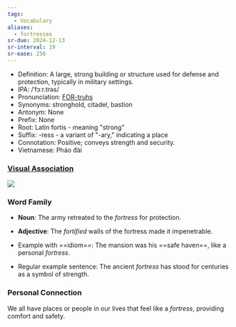 ```yaml
---
tags:
  - Vocabulary
aliases:
  - fortresses
sr-due: 2024-12-13
sr-interval: 19
sr-ease: 250
---
```

- Definition: A large, strong building or structure used for defense and protection, typically in military settings.
- IPA: /ˈfɔːr.trəs/
- Pronunciation: [FOR-truhs](https://www.google.com/search?q=how+to+pronounce+fortress)
- Synonyms: stronghold, citadel, bastion
- Antonym: None
- Prefix: None
- Root: Latin fortis - meaning "strong"
- Suffix: -ress - a variant of "-ary," indicating a place
- Connotation: Positive; conveys strength and security.
- Vietnamese: Pháo đài

### [Visual Association](https://www.google.com/search?tbm=isch&q=fortress)

![](https://t4.ftcdn.net/jpg/00/52/31/67/360_F_52316758_y30qBxUKkzmHsfT7K86VQgz3gFrY0h2p.jpg)

### Word Family

- **Noun**: The army retreated to the *fortress* for protection.
- **Adjective**: The *fortified* walls of the fortress made it impenetrable.

- Example with ==idiom==: The mansion was his ==safe haven==, like a personal *fortress*.
- Regular example sentence: The ancient *fortress* has stood for centuries as a symbol of strength.

### Personal Connection

We all have places or people in our lives that feel like a *fortress*, providing comfort and safety.
